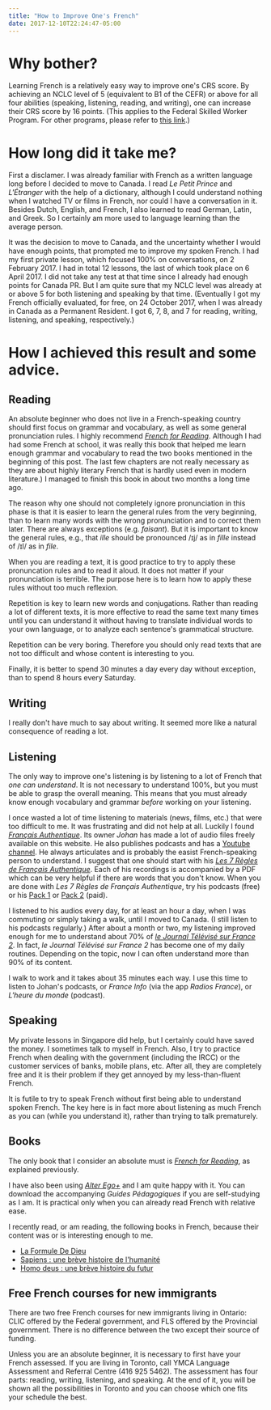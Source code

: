```yaml
---
title: "How to Improve One's French"
date: 2017-12-10T22:24:47-05:00
---
```


# Why bother?

Learning French is a relatively easy way to improve one's CRS score. By achieving an NCLC level of 5 (equivalent to B1 of the CEFR) or above for all four abilities (speaking, listening, reading, and writing), one can increase their CRS score by 16 points. (This applies to the Federal Skilled Worker Program. For other programs, please refer to [this link](https://www.canada.ca/en/immigration-refugees-citizenship/services/immigrate-canada/express-entry/become-candidate/eligibility/language-requirements/language-testing.html).)

# How long did it take me?

First a disclamer. I was already familiar with French as a written language long before I decided to move to Canada. I read _Le Petit Prince_ and _L'Étranger_ with the help of a dictionary, although I could understand nothing when I watched TV or films in French, nor could I have a conversation in it. Besides Dutch, English, and French, I also learned to read German, Latin, and Greek. So I certainly am more used to language learning than the average person.

It was the decision to move to Canada, and the uncertainty whether I would have enough points, that prompted me to improve my spoken French. I had my first private lesson, which focused 100% on conversations, on 2 February 2017. I had in total 12 lessons, the last of which took place on 6 April 2017. I did not take any test at that time since I already had enough points for Canada PR. But I am quite sure that my NCLC level was already at or above 5 for both listening and speaking by that time. (Eventually I got my French officially evaluated, for free, on 24 October 2017, when I was already in Canada as a Permanent Resident. I got 6, 7, 8, and 7 for reading, writing, listening, and speaking, respectively.)

# How I achieved this result and some advice.

## Reading

An absolute beginner who does not live in a French-speaking country should first focus on grammar and vocabulary, as well as some general pronunciation rules. I highly recommend [_French for Reading_](https://www.amazon.com/French-Reading-Karl-C-Sandberg/dp/0133316033). Although I had had some French at school, it was really this book that helped me learn enough grammar and vocabulary to read the two books mentioned in the beginning of this post. The last few chapters are not really necessary as they are about highly literary French that is hardly used even in modern literature.) I managed to finish this book in about two months a long time ago.

The reason why one should not completely ignore pronunciation in this phase is that it is easier to learn the general rules from the very beginning, than to learn many words with the wrong pronunciation and to correct them later. There are always exceptions (e.g. _faisant_). But it is important to know the general rules, e.g., that _ille_ should be pronounced /ɪj/ as in _fille_ instead of /ɪl/ as in _file_.

When you are reading a text, it is good practice to try to apply these pronuncation rules and to read it aloud. It does not matter if your pronunciation is terrible. The purpose here is to learn how to apply these rules without too much reflexion.

Repetition is key to learn new words and conjugations. Rather than reading a lot of different texts, it is more effective to read the same text many times until you can understand it without having to translate individual words to your own language, or to analyze each sentence's grammatical structure.

Repetition can be very boring. Therefore you should only read texts that are not too difficult and whose content is interesting to you.

Finally, it is better to spend 30 minutes a day every day without exception, than to spend 8 hours every Saturday.

## Writing

I really don't have much to say about writing. It seemed more like a natural consequence of reading a lot.

## Listening

The only way to improve one's listening is by listening to a lot of French that _one can understand_. It is not necessary to understand 100%, but you must be able to grasp the overall meaning. This means that you must already know enough vocabulary and grammar _before_ working on your listening.

I once wasted a lot of time listening to materials (news, films, etc.) that were too difficult to me. It was frustrating and did not help at all. Luckily I found [_Français Authentique_](https://www.francaisauthentique.com/). Its owner _Johan_ has made a lot of audio files freely available on this website. He also publishes podcasts and has a [Youtube channel](https://www.youtube.com/channel/UCQpM25U6iqaRSO-SZxd5oDw). He always articulates and is probably the easist French-speaking person to understand. I suggest that one should start with his [_Les 7 Règles de Français Authentique_](https://www.francaisauthentique.com/7regles/). Each of his recordings is accompanied by a PDF which can be very helpful if there are words that you don't know. When you are done with _Les 7 Règles de Français Authentique_, try his podcasts (free) or his [Pack 1](https://www.francaisauthentique.com/produit/pack-1-decouverte/) or [Pack 2](https://www.francaisauthentique.com/produit/pack-2/) (paid).

I listened to his audios every day, for at least an hour a day, when I was commuting or simply taking a walk, until I moved to Canada. (I still listen to his podcasts regularly.) After about a month or two, my listening improved enough for me to understand about 70% of [_le Journal Télévisé sur France 2_](https://www.francetvinfo.fr/replay-jt/france-2/20-heures/). In fact, _le Journal Télévisé sur France 2_ has become one of my daily routines. Depending on the topic, now I can often understand more than 90% of its content.

I walk to work and it takes about 35 minutes each way. I use this time to listen to Johan's podcasts, or _France Info_ (via the app _Radios France_), or _L'heure du monde_ (podcast).

## Speaking

My private lessons in Singapore did help, but I certainly could have saved the money. I sometimes talk to myself in French. Also, I try to practice French when dealing with the government (including the IRCC) or the customer services of banks, mobile plans, etc. After all, they are completely free and it is their problem if they get annoyed by my less-than-fluent French.

It is futile to try to speak French without first being able to understand spoken French. The key here is in fact more about listening as much French as you can (while you understand it), rather than trying to talk prematurely.

## Books

The only book that I consider an absolute must is [_French for Reading_](https://www.amazon.com/French-Reading-Karl-C-Sandberg/dp/0133316033), as explained previously.

I have also been using [_Alter Ego+_](https://www.amazon.com/Alter-Ego-Parcours-Digital-Projets/dp/2011558107) and I am quite happy with it. You can download the accompanying _Guides Pédagogiques_ if you are self-studying as I am. It is practical only when you can already read French with relative ease.

I recently read, or am reading, the following books in French, because their content was or is interesting enough to me.

- [La Formule De Dieu](https://www.amazon.com/Formule-Dieu-French-Rodriguez-Santos/dp/2266236563/)
- [Sapiens : une brève histoire de l'humanité](https://www.amazon.com/Sapiens-Une-br%C3%A8ve-histoire-lhumanit%C3%A9/dp/2226257012)
- [Homo deus : une brève histoire du futur](https://www.amazon.com/Homo-deus-br%C3%A8ve-histoire-futur/dp/2226393870)

## Free French courses for new immigrants

There are two free French courses for new immigrants living in Ontario: CLIC offered by the Federal government, and FLS offered by the Provincial government. There is no difference between the two except their source of funding.

Unless you are an absolute beginner, it is necessary to first have your French assessed. If you are living in Toronto, call YMCA Language Assessment and Referral Centre (416 925 5462). The assessment has four parts: reading, writing, listening, and speaking. At the end of it, you will be shown all the possibilities in Toronto and you can choose which one fits your schedule the best.
